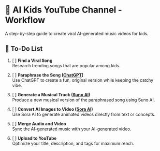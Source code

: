 # 🎵 AI Kids YouTube Channel - Workflow

A step-by-step guide to create viral AI-generated music videos for kids.

## 🚀 To-Do List

1. [ ] **Find a Viral Song**  
   Research trending songs that are popular among kids.

2. [ ] **Paraphrase the Song ([ChatGPT](https://chat.openai.com/))**  
   Use ChatGPT to create a fun, original version while keeping the catchy vibe.

3. [ ] **Generate a Musical Track ([Suno AI](https://suno.com/))**  
   Produce a new musical version of the paraphrased song using Suno AI.

4. [ ] **Convert AI Images to Video ([Sora AI](https://openai.com/sora))**  
   Use Sora AI to generate animated videos directly from text or concepts.

5. [ ] **Merge Audio and Video**  
   Sync the AI-generated music with your AI-generated video.

6. [ ] **Upload to YouTube**  
   Optimize your title, description, and tags for maximum reach.
